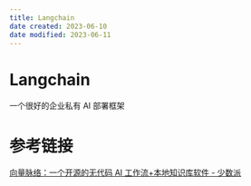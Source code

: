 ```yaml
---
title: Langchain
date created: 2023-06-10
date modified: 2023-06-11
---
```


# Langchain

一个很好的企业私有 AI 部署框架

# 参考链接

[向量脉络：一个开源的无代码 AI 工作流+本地知识库软件 - 少数派](https://sspai.com/post/79916)
